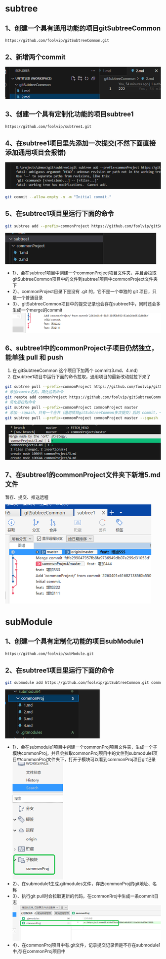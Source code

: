 # subtree
## 1、创建一个具有通用功能的项目gitSubtreeCommon
```bash
https://github.com/foolvip/gitSubtreeCommon.git
```
## 2、新增两个commit
![通用项目](./imgs/commonProject.png)

## 3、创建一个具有定制化功能的项目subtree1
```bash
https://github.com/foolvip/subtree1.git
```
## 4、在subtree1项目里先添加一次提交(不然下面直接添加通用项目会报错)
![直接添加项目报错](./imgs/emptyError.png)
```bash
git commit --allow-empty -n -m "Initial commit."
```
## 5、在subtree1项目里运行下面的命令
```bash
git subtree add --prefix=commonProject https://github.com/foolvip/gitSubtreeCommon.git master
```
![subtree1项目变化](./imgs/subtree1.png)
- 1）、会在subtree1项目中创建一个commonProject项目文件夹，并且会拉取gitSubtreeCommon项目中的文件到subtree1项目中commonProject文件夹下
- 2）、commonProject目录下是没有 .git 的，它不是一个单独的 git 项目，只是一个普通目录
- 3）、gitSubtreeCommon项目中的提交记录也会存在subtree1中，同时还会多生成一个merge的commit
![subtree1的记录](./imgs/subtree1CommitLog.png)

## 6、subtree1中的commonProject子项目仍然独立，能单独 pull 和 push
1. 在 gitSubtreeCommon 这个项目下加两个 commit(3.md、4.md)
2. 在subtree1项目中运行下面的命令拉取，通用项目的最新改动就拉下来了
```bash
git subtree pull --prefix=commonProject https://github.com/foolvip/gitSubtreeCommon.git master
# 添加remote名称，简化拉取命令
git remote add commonProject https://github.com/foolvip/gitSubtreeCommon.git
# 简化后拉取命令
git subtree pull --prefix=commonProject commonProject master
# 添加--squash，只有一个合并（通用项目gitSubtreeCommon多次提交）后的 commit，一个 merge commit
git subtree pull --prefix=commonProject commonProject master --squash

```
![拉取新增记录](./imgs/pullNewLogs.png)

## 7、在subtree1的commonProject文件夹下新增5.md文件
暂存、提交、推送远程

![所有记录](./imgs/allLogs.png)

# subModule

## 1、创建一个具有定制化功能的项目subModule1
```bash
https://github.com/foolvip/subModule.git
```
## 2、在subtree1项目里运行下面的命令
```bash
git submodule add https://github.com/foolvip/gitSubtreeCommon.git commonProj
```
![submodule1项目变化](./imgs/submodule1.png)

- 1）、会在submodule1项目中创建一个commonProj项目文件夹，生成一个子模块commonProj，并且会拉取commonProj项目中的文件到submodule1项目中commonProj文件夹下，打开子模块可以看到commonProj项目git记录   
![子模块](./imgs/submodule2.png)
- 2）、在submodule1生成.gitmodules文件，存放commonProj的git地址、名称  
- 3）、执行git pull时会拉取更新的代码，在commonRroj中生成一条commit日志 
![拉取日志](./imgs/submodule3.png)
- 4）、在commonProj项目中有.git文件，记录提交记录但是不存在submodule1中,存在commonProj项目中



